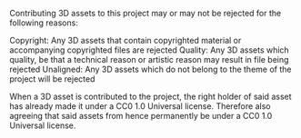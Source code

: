 Contributing 3D assets to this project may or may not be rejected for the following reasons:

Copyright:  Any 3D assets that contain copyrighted material or accompanying copyrighted files are rejected
Quality:    Any 3D assets which quality, be that a technical reason or artistic reason may result in file being rejected 
Unaligned:  Any 3D assets which do not belong to the theme of the project will be rejected

When a 3D asset is contributed to the project, the right holder of said asset has already made it under a CC0 1.0 Universal license. Therefore also agreeing that said assets from hence permanently be under a CC0 1.0 Universal license.
